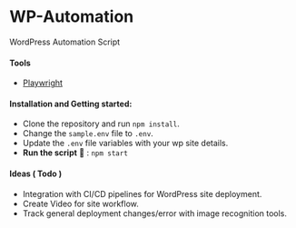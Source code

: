 # WP-Automation
WordPress Automation Script 

#### Tools 
 - [Playwright](https://github.com/microsoft/playwright)

#### Installation and Getting started:
- Clone the repository and run `npm install`.
- Change the `sample.env` file to `.env`.
- Update the `.env` file variables with your wp site details.
- **Run the script** :tada: : `npm start`

#### Ideas ( Todo )
- Integration with CI/CD pipelines for WordPress site deployment.
- Create Video for site workflow.
- Track general deployment changes/error with image recognition tools.
